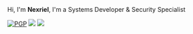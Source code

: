 <br/>
<br/>

Hi, I'm **Nexriel**, I'm a Systems Developer & Security Specialist</br>

[![PGP](https://img.shields.io/badge/%200xFE6C2158992E8B20-2d2d2d?style=for-the-badge&labelColor=4f4f4f&logo=ghost)](https://github.com/nexriel.pgp)
[![](https://img.shields.io/badge/%20-me%40nexriel.dev-2d2d2d?style=for-the-badge&labelColor=4f4f4f&logo=gmail&logoColor=fff)](mailto:ren@nexriel.dev)
[![](https://img.shields.io/badge/%20-nexriel-2d2d2d?style=for-the-badge&labelColor=4f4f4f&logo=discord&logoColor=fff)](https://discord.com/users/259712333847330816)
